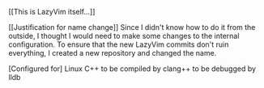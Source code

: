 [[This is LazyVim itself...]]

[[Justification for name change]]
  Since I didn't know how to do it from the outside, I thought I would need to make some changes to the internal configuration.
  To ensure that the new LazyVim commits don't ruin everything, I created a new repository and changed the name.

[Configured for]
  Linux
  C++
  to be compiled by clang++
  to be debugged by lldb

